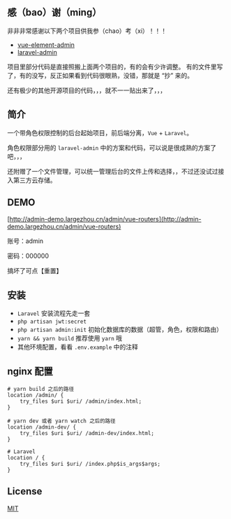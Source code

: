 ## 感（bao）谢（ming）

非非非常感谢以下两个项目供我参（chao）考（xi）！！！

- [vue-element-admin](https://github.com/PanJiaChen/vue-element-admin)
- [laravel-admin](https://github.com/z-song/laravel-admin)

项目里部分代码是直接照搬上面两个项目的，有的会有少许调整。
有的文件里写了，有的没写，反正如果看到代码很眼熟，没错，那就是 “抄” 来的。

还有极少的其他开源项目的代码，，，就不一一贴出来了，，，

## 简介

一个带角色权限控制的后台起始项目，前后端分离，`Vue` + `Laravel`。

角色权限部分用的 `laravel-admin` 中的方案和代码，可以说是很成熟的方案了吧，，，

还附赠了一个文件管理，可以统一管理后台的文件上传和选择，，不过还没试过接入第三方云存储。

## DEMO

[http://admin-demo.largezhou.cn/admin/vue-routers](http://admin-demo.largezhou.cn/admin/vue-routers)

账号：admin

密码：000000

搞坏了可点【重置】

## 安装

- `Laravel` 安装流程先走一套
- `php artisan jwt:secret`
- `php artisan admin:init` 初始化数据库的数据（超管，角色，权限和路由）
- `yarn && yarn build` 推荐使用 `yarn` 哦
- 其他环境配置，看看 `.env.example` 中的注释

## nginx 配置

```nginx
# yarn build 之后的路径
location /admin/ {
    try_files $uri $uri/ /admin/index.html;
}

# yarn dev 或者 yarn watch 之后的路径
location /admin-dev/ {
    try_files $uri $uri/ /admin-dev/index.html;
}

# Laravel
location / {
    try_files $uri $uri/ /index.php$is_args$args;
}
```

## License
[MIT](LICENSE)
